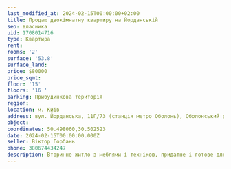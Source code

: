 ```yaml
---
last_modified_at: 2024-02-15T00:00:00+02:00
title: Продаю двокімнатну квартиру на Йорданській
seo: власника
uid: 1708014716
type: Квартира
rent:
rooms: '2'
surface: '53.8'
surface_land:
price: $80000
price_sqmt:
floor: '15'
floors: '16 '
parking: Прибудинкова територія
region:
location: м. Київ
address: вул. Йорданська, 11Г/73 (станція метро Оболонь), Оболонський район
object:
coordinates: 50.498060,30.502523
date: 2024-02-15T00:00:00.000Z
seller: Віктор Горбань
phone: 380674434247
description: Вторинне житло з меблями і технікою, придатне і готове для проживання
---
```

